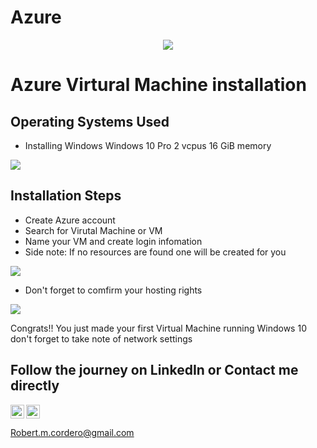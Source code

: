 # Azure
<p align="center">
<img src="https://i.imgur.com/eQH6CE9.png"/></p>

<h1>Azure Virtural Machine installation</h1>


<h2>Operating Systems Used </h2>

- Installing Windows Windows 10 Pro 2 vcpus 16 GiB memory
<img src="https://i.imgur.com/R4D6bUG.png"/>
<h2>Installation Steps</h2>


- Create Azure account
- Search for Virutal Machine or VM
- Name your VM and create login infomation
- Side note: If no resources are found one will be created for you

<p>
<img src="https://i.imgur.com/F888JCT.png"/>

  - Don't forget to comfirm your hosting rights

<p><img src="https://i.imgur.com/ggN1IRg.png"
     Congrats!! You just made your first Virtual Machine running Windows 10. Take note of network settings 
    
</p>
<p>
Congrats!! You just made your first Virtual Machine running Windows 10 don't forget to take note of network settings 


<h2>Follow the journey on LinkedIn or Contact me directly</h2>

<img align="left" alt="Rob | LinkedIn" width="22px" src="https://cdn.jsdelivr.net/npm/simple-icons@v3/icons/linkedin.svg" />
<img align="center" alt="Rob | Gmail" width="22px" src="https://i.imgur.com/Wv76wht.png" />

Robert.m.cordero@gmail.com
